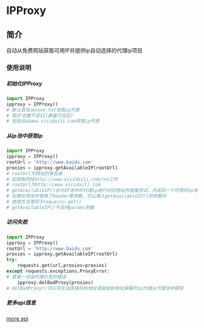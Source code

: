 # IPProxy
## 简介
自动从免费网站获取可用IP并提供ip自动选择的代理ip项目

### 使用说明
##### 初始化IPProxy

``` python
import IPProxy
ipproxy = IPProxy() 
# 默认首先从save.txt读取ip列表
# 若IP总数不足15(数量可自定)
# 则自动从www.xicidaili.com获取ip列表
```
##### 从ip池中获取ip

``` Python
import IPProxy
ipproxy = IPProxy()
rootUrl = 'http://www.baidu.com'
proxies = ipproxy.getAvailableIP(rootUrl)
# rootUrl为网站的根目录
# 如爬取网址http://www.xicidaili.com/nn/1时
# rootUrl为http://www.xicidaili.com
# getAvailableIP()会对IP池中的代理ip进行对应地址的连接测试，并返回一个可用的ip地址
# 如果在爬虫中使用了header等参数，可以填入getAvailableIP()的参数中
# 使用方法等同于requests.get()
# getAvailableIP()不支持params参数
```

##### 访问失败
``` Python
import IPProxy
ipproxy = IPProxy()
rootUrl = 'http://www.baidu.com'
proxies = ipproxy.getAvailableIP(rootUrl)
try:
	requests.get(url,proxies=proxies)
except requests.exceptions.ProxyError:
# 或者一切由代理引发的错误
	ipproxy.delBadProxy(proxies)
# delBadProxy()可以将无法连接目标地址或被目标地址屏蔽的ip代理从代理池中移除
```
##### 更多api信息
[more api](api.md)

